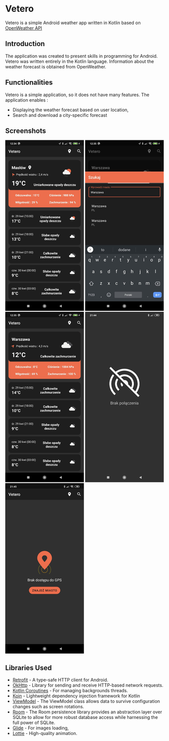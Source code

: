 # Vetero
Vetero is a simple Android weather app written in Kotlin based on [OpenWeather API](https://openweathermap.org/api)   

## Introduction
The application was created to present skills in programming for Android. Vetero was written entirely in the Kotlin language. Information about the weather forecast is obtained from OpenWeather. 

## Functionalities
Vetero is a simple application, so it does not have many features. The application enables : 
- Displaying the weather forecast based on user location,
- Search and download a city-specific forecast

## Screenshots
<img src="https://github.com/mecikkk/VeteroWeatherApp/blob/master/screenshots/1.jpg" alt="screen1" width="250px"/> <img src="https://github.com/mecikkk/VeteroWeatherApp/blob/master/screenshots/2.jpg" alt="screen1" width="250px"/> <img src="https://github.com/mecikkk/VeteroWeatherApp/blob/master/screenshots/3.jpg" alt="screen1" width="250px"/>
<img src="https://github.com/mecikkk/VeteroWeatherApp/blob/master/screenshots/4.jpg" alt="screen1" width="250px"/> <img src="https://github.com/mecikkk/VeteroWeatherApp/blob/master/screenshots/5.jpg" alt="screen1" width="250px"/>

## Libraries Used
- [Retrofit](https://github.com/square/retrofit) - A type-safe HTTP client for Android.
- [OkHttp](https://square.github.io/okhttp/) - Library for sending and receive HTTP-based network requests.
- [Kotlin Coroutines](https://kotlinlang.org/docs/reference/coroutines-overview.html) - For managing backgrounds threads.
- [Koin](https://github.com/InsertKoinIO/koin) - Lightweight dependency injection framework for Kotlin
- [ViewModel](https://developer.android.com/topic/libraries/architecture/viewmodel) - The ViewModel class allows data to survive configuration changes such as screen rotations.
- [Room](https://developer.android.com/topic/libraries/architecture/room) - The Room persistence library provides an abstraction layer over SQLite to allow for more robust database access while harnessing the full power of SQLite.
- [Glide](https://bumptech.github.io/glide/) - For images loading,
- [Lottie](https://airbnb.design/lottie/) - High-quality animation.
